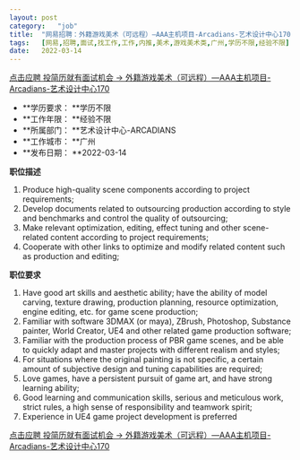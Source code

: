 ```yaml
---
layout:	post
category:	"job"
title:	"网易招聘：外籍游戏美术（可远程）—AAA主机项目-Arcadians-艺术设计中心170-美术-游戏美术类-广州学历不限经验不限"
tags:	[网易,招聘,面试,找工作,工作,内推,美术,游戏美术类,广州,学历不限,经验不限]
date:	2022-03-14
---
```


[点击应聘 投简历就有面试机会 -> 外籍游戏美术（可远程）—AAA主机项目-Arcadians-艺术设计中心170](http://mobile.bole.netease.com/bole/boleDetail?id=38881&employeeId=346f03c3cda5f04c&key=all)



- **学历要求： **学历不限
- **工作年限： **经验不限
- **所属部门： **艺术设计中心-ARCADIANS
- **工作城市： **广州
- **发布日期： **2022-03-14



**职位描述**
1. Produce high-quality scene components according to project requirements;
2. Develop documents related to outsourcing production according to style and benchmarks and control the quality of outsourcing;
3. Make relevant optimization, editing, effect tuning and other scene-related content according to project requirements;
4. Cooperate with other links to optimize and modify related content such as production and editing;



**职位要求**
1. Have good art skills and aesthetic ability; have the ability of model carving, texture drawing, production planning, resource optimization, engine editing, etc. for game scene production;
2. Familiar with software 3DMAX (or maya), ZBrush, Photoshop, Substance painter, World Creator, UE4 and other related game production software;
3. Familiar with the production process of PBR game scenes, and be able to quickly adapt and master projects with different realism and styles;
4. For situations where the original painting is not specific, a certain amount of subjective design and tuning capabilities are required;
5. Love games, have a persistent pursuit of game art, and have strong learning ability;
6. Good learning and communication skills, serious and meticulous work, strict rules, a high sense of responsibility and teamwork spirit;
7. Experience in UE4 game project development is preferred



[点击应聘 投简历就有面试机会 -> 外籍游戏美术（可远程）—AAA主机项目-Arcadians-艺术设计中心170](http://mobile.bole.netease.com/bole/boleDetail?id=38881&employeeId=346f03c3cda5f04c&key=all)